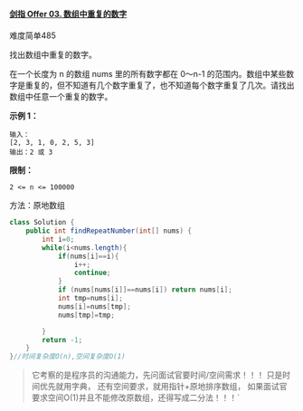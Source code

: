 #### [剑指 Offer 03. 数组中重复的数字](https://leetcode-cn.com/problems/shu-zu-zhong-zhong-fu-de-shu-zi-lcof/)

难度简单485

找出数组中重复的数字。


在一个长度为 n 的数组 nums 里的所有数字都在 0～n-1 的范围内。数组中某些数字是重复的，但不知道有几个数字重复了，也不知道每个数字重复了几次。请找出数组中任意一个重复的数字。

**示例 1：**

```
输入：
[2, 3, 1, 0, 2, 5, 3]
输出：2 或 3 
```

**限制：**

```
2 <= n <= 100000
```

方法：原地数组

```java
class Solution {
    public int findRepeatNumber(int[] nums) {
        int i=0;
        while(i<nums.length){
            if(nums[i]==i){
                i++;
                continue;
            }
            if (nums[nums[i]]==nums[i]) return nums[i];
            int tmp=nums[i];
            nums[i]=nums[tmp];
            nums[tmp]=tmp;

        }
        return -1;
    }
}//时间复杂度O(n),空间复杂度O(1)
```

> 它考察的是程序员的沟通能力，先问面试官要时间/空间需求！！！
> 只是时间优先就用字典，
> 还有空间要求，就用指针+原地排序数组，
> 如果面试官要求空间O(1)并且不能修改原数组，还得写成二分法！！！`

